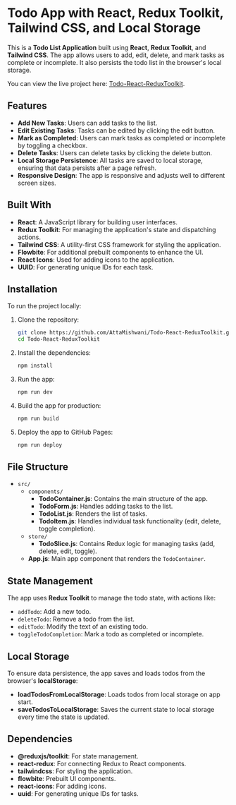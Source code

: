 # Todo App with React, Redux Toolkit, Tailwind CSS, and Local Storage

This is a **Todo List Application** built using **React**, **Redux Toolkit**, and **Tailwind CSS**. The app allows users to add, edit, delete, and mark tasks as complete or incomplete. It also persists the todo list in the browser's local storage.

You can view the live project here: [Todo-React-ReduxToolkit](https://attamishwani.github.io/Todo-React-ReduxToolkit/).

## Features

- **Add New Tasks**: Users can add tasks to the list.
- **Edit Existing Tasks**: Tasks can be edited by clicking the edit button.
- **Mark as Completed**: Users can mark tasks as completed or incomplete by toggling a checkbox.
- **Delete Tasks**: Users can delete tasks by clicking the delete button.
- **Local Storage Persistence**: All tasks are saved to local storage, ensuring that data persists after a page refresh.
- **Responsive Design**: The app is responsive and adjusts well to different screen sizes.

## Built With

- **React**: A JavaScript library for building user interfaces.
- **Redux Toolkit**: For managing the application's state and dispatching actions.
- **Tailwind CSS**: A utility-first CSS framework for styling the application.
- **Flowbite**: For additional prebuilt components to enhance the UI.
- **React Icons**: Used for adding icons to the application.
- **UUID**: For generating unique IDs for each task.

## Installation

To run the project locally:

1. Clone the repository:

   ```bash
   git clone https://github.com/AttaMishwani/Todo-React-ReduxToolkit.git
   cd Todo-React-ReduxToolkit
   ```

2. Install the dependencies:

   ```bash
   npm install
   ```

3. Run the app:

   ```bash
   npm run dev
   ```

4. Build the app for production:

   ```bash
   npm run build
   ```

5. Deploy the app to GitHub Pages:
   ```bash
   npm run deploy
   ```

## File Structure

- `src/`
  - `components/`
    - **TodoContainer.js**: Contains the main structure of the app.
    - **TodoForm.js**: Handles adding tasks to the list.
    - **TodoList.js**: Renders the list of tasks.
    - **TodoItem.js**: Handles individual task functionality (edit, delete, toggle completion).
  - `store/`
    - **TodoSlice.js**: Contains Redux logic for managing tasks (add, delete, edit, toggle).
  - **App.js**: Main app component that renders the `TodoContainer`.

## State Management

The app uses **Redux Toolkit** to manage the todo state, with actions like:

- `addTodo`: Add a new todo.
- `deleteTodo`: Remove a todo from the list.
- `editTodo`: Modify the text of an existing todo.
- `toggleTodoCompletion`: Mark a todo as completed or incomplete.

## Local Storage

To ensure data persistence, the app saves and loads todos from the browser's **localStorage**:

- **loadTodosFromLocalStorage**: Loads todos from local storage on app start.
- **saveTodosToLocalStorage**: Saves the current state to local storage every time the state is updated.

## Dependencies

- **@reduxjs/toolkit**: For state management.
- **react-redux**: For connecting Redux to React components.
- **tailwindcss**: For styling the application.
- **flowbite**: Prebuilt UI components.
- **react-icons**: For adding icons.
- **uuid**: For generating unique IDs for tasks.
